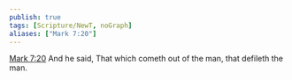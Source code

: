 ```yaml
---
publish: true
tags: [Scripture/NewT, noGraph]
aliases: ["Mark 7:20"]
---
```

[Mark 7:20](https://churchofjesuschrist.org/study/scriptures/nt/mark/7?lang=eng&id=p20#p20) And he said, That which cometh out of the man, that defileth the man.
